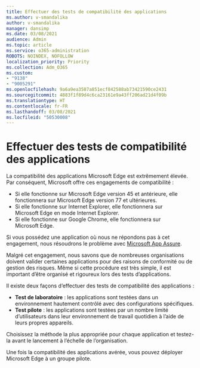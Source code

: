 ```yaml
---
title: Effectuer des tests de compatibilité des applications
ms.author: v-smandalika
author: v-smandalika
manager: dansimp
ms.date: 03/08/2021
audience: Admin
ms.topic: article
ms.service: o365-administration
ROBOTS: NOINDEX, NOFOLLOW
localization_priority: Priority
ms.collection: Adm_O365
ms.custom:
- "9138"
- "9005291"
ms.openlocfilehash: 9a6a9ea3587a851ecf842588ab73421590ce2431
ms.sourcegitcommit: 4883f1f89d4c6ca23161e9a43ff206ad21d4f09b
ms.translationtype: HT
ms.contentlocale: fr-FR
ms.lasthandoff: 03/08/2021
ms.locfileid: "50530008"
---
```

# <a name="do-app-compatibility-testing"></a>Effectuer des tests de compatibilité des applications

La compatibilité des applications Microsoft Edge est extrêmement élevée. Par conséquent, Microsoft offre ces engagements de compatibilité :
- Si elle fonctionne sur Microsoft Edge version 45 et antérieure, elle fonctionnera sur Microsoft Edge version 77 et ultérieures.
- Si elle fonctionne sur Internet Explorer, elle fonctionnera sur Microsoft Edge en mode Internet Explorer.
- Si elle fonctionne sur Google Chrome, elle fonctionnera sur Microsoft Edge.

Si vous possédez une application où nous ne répondons pas à cet engagement, nous résoudrons le problème avec [Microsoft App Assure](https://www.microsoft.com/fasttrack/microsoft-365/app-assure).

Malgré cet engagement, nous savons que de nombreuses organisations doivent valider certaines applications pour des raisons de conformité ou de gestion des risques. Même si cette procédure est très simple, il est important d’être organisé et rigoureux lors des tests d’applications.

Il existe deux façons d’effectuer des tests de compatibilité des applications :

- **Test de laboratoire** : les applications sont testées dans un environnement hautement contrôlé avec des configurations spécifiques.
- **Test pilote** : les applications sont testées par un nombre limité d’utilisateurs dans leur environnement de travail quotidien à l’aide de leurs propres appareils.

Choisissez la méthode la plus appropriée pour chaque application et testez-la avant le lancement à l’échelle de l’organisation.

Une fois la compatibilité des applications avérée, vous pouvez déployer Microsoft Edge à un groupe pilote.

